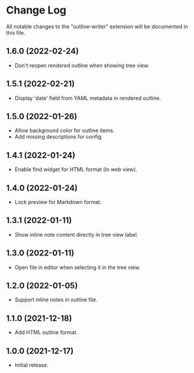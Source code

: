 # Change Log

All notable changes to the "outline-writer" extension will be documented in this file.

## 1.6.0 (2022-02-24)
- Don't reopen rendered outline when showing tree view.

## 1.5.1 (2022-02-21)
- Display 'date' field from YAML metadata in rendered outline.

## 1.5.0 (2022-01-26)
- Allow background color for outline items.
- Add missing descriptions for config.

## 1.4.1 (2022-01-24)
- Enable find widget for HTML format (in web view).

## 1.4.0 (2022-01-24)
- Lock preview for Markdown format.

## 1.3.1 (2022-01-11)
- Show inline note content directly in tree view label.

## 1.3.0 (2022-01-11)
- Open file in editor when selecting it in the tree view.

## 1.2.0 (2022-01-05)
- Support inline notes in outline file.

## 1.1.0 (2021-12-18)
- Add HTML outline format.

## 1.0.0 (2021-12-17)
- Initial release.
